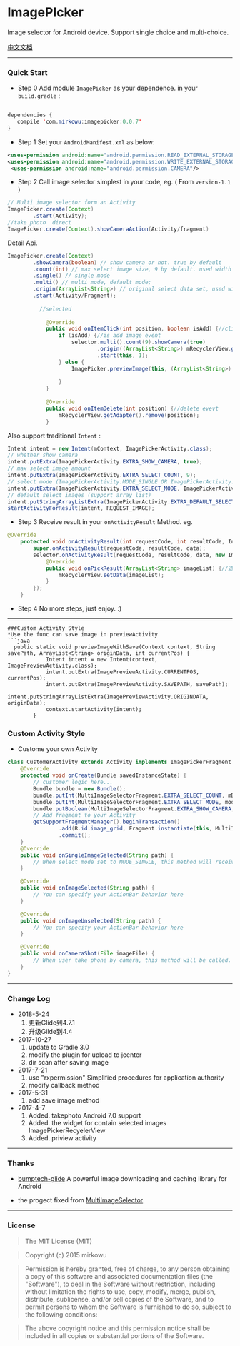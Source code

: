 # ImagePIcker
Image selector for Android device. Support single choice and multi-choice.


[中文文档](README_zh.md)


-------------------

### Quick Start
* Step 0
Add module `ImagePicker` as your dependence. in your `build.gradle` :
```java

dependencies {
   compile 'com.mirkowu:imagepicker:0.0.7'
}
```

* Step 1 
Set your `AndroidManifest.xml` as below:
```xml
<uses-permission android:name="android.permission.READ_EXTERNAL_STORAGE" />
<uses-permission android:name="android.permission.WRITE_EXTERNAL_STORAGE" />
 <uses-permission android:name="android.permission.CAMERA"/>

```

* Step 2
Call image selector simplest in your code, eg. ( From `version-1.1` )

``` java
// Multi image selector form an Activity
ImagePicker.create(Context)
        .start(Activity);
//take photo  direct
ImagePicker.create(Context).showCameraAction(Activity/fragment)
```

Detail Api.
``` java
ImagePicker.create(Context)
        .showCamera(boolean) // show camera or not. true by default
        .count(int) // max select image size, 9 by default. used width #.multi()
        .single() // single mode
        .multi() // multi mode, default mode;
        .origin(ArrayList<String>) // original select data set, used width #.multi()
        .start(Activity/Fragment);
        
          //selected 
        
            @Override
            public void onItemClick(int position, boolean isAdd) {//click to preview
                if (isAdd) {//is add image event
                    selector.multi().count(9).showCamera(true)
                            .origin((ArrayList<String>) mRecyclerView.getAdapter().getData())
                            .start(this, 1);
                } else {
                    ImagePicker.previewImage(this, (ArrayList<String>) mRecyclerView.getAdapter().getData(), position);
        
                }
            }
        
            @Override
            public void onItemDelete(int position) {//delete evevt
                mRecyclerView.getAdapter().remove(position);
            }
```

Also support traditional `Intent` :
``` java
Intent intent = new Intent(mContext, ImagePickerActivity.class);
// whether show camera
intent.putExtra(ImagePickerActivity.EXTRA_SHOW_CAMERA, true);
// max select image amount
intent.putExtra(ImagePickerActivity.EXTRA_SELECT_COUNT, 9);
// select mode (ImagePickerActivity.MODE_SINGLE OR ImagePickerActivity.MODE_MULTI)
intent.putExtra(ImagePickerActivity.EXTRA_SELECT_MODE, ImagePickerActivity.MODE_MULTI);
// default select images (support array list)
intent.putStringArrayListExtra(ImagePickerActivity.EXTRA_DEFAULT_SELECTED_LIST, defaultDataArray);
startActivityForResult(intent, REQUEST_IMAGE);
```

* Step 3
Receive result in your `onActivityResult` Method. eg.
```java
@Override
    protected void onActivityResult(int requestCode, int resultCode, Intent data) {
        super.onActivityResult(requestCode, resultCode, data);
        selector.onActivityResult(requestCode, resultCode, data, new ImagePicker.OnPickResultListener() {
            @Override
            public void onPickResult(ArrayList<String> imageList) {//选择的图片列表
                mRecyclerView.setData(imageList);
            }
        });
    }
```

* Step 4
No more steps, just enjoy. :)

-------------------
```
###Custom Activity Style
*Use the func can save image in previewActivity
```java
  public static void previewImageWithSave(Context context, String savePath, ArrayList<String> originData, int currentPos) {
            Intent intent = new Intent(context, ImagePreviewActivity.class);
            intent.putExtra(ImagePreviewActivity.CURRENTPOS, currentPos);
            intent.putExtra(ImagePreviewActivity.SAVEPATH, savePath);
            intent.putStringArrayListExtra(ImagePreviewActivity.ORIGINDATA, originData);
            context.startActivity(intent);
        }
```
### Custom Activity Style
* Custome your own Activity
```java
class CustomerActivity extends Activity implements ImagePickerFragment.Callback{
	@Override
    protected void onCreate(Bundle savedInstanceState) {
		// customer logic here...
		Bundle bundle = new Bundle();
        bundle.putInt(MultiImageSelectorFragment.EXTRA_SELECT_COUNT, mDefaultCount);
        bundle.putInt(MultiImageSelectorFragment.EXTRA_SELECT_MODE, mode);
        bundle.putBoolean(MultiImageSelectorFragment.EXTRA_SHOW_CAMERA, isShow);
        // Add fragment to your Activity
        getSupportFragmentManager().beginTransaction()
                .add(R.id.image_grid, Fragment.instantiate(this, MultiImageSelectorFragment.class.getName(), bundle))
                .commit();
	}
	@Override
    public void onSingleImageSelected(String path) {
        // When select mode set to MODE_SINGLE, this method will received result from fragment
    }

    @Override
    public void onImageSelected(String path) {
        // You can specify your ActionBar behavior here 
    }

    @Override
    public void onImageUnselected(String path) {
        // You can specify your ActionBar behavior here 
    }

    @Override
    public void onCameraShot(File imageFile) {
        // When user take phone by camera, this method will be called.
    }
}
```



-------------------

### Change Log
* 2018-5-24
    1. 更新Glide到4.7.1
    2. 升级Gilde到4.4
* 2017-10-27
    1. update to Gradle 3.0
    2. modify the plugin for upload to jcenter
    3. dir scan after saving image
* 2017-7-21
    1. use "rxpermission" Simplified procedures for application authority
    2. modify callback method
* 2017-5-31
    1. add save image method 
* 2017-4-7
    1. Added. takephoto Android 7.0 support
    2. Added. the widget for contain selected images   ImagePickerRecyelerView
    3. Added. priview activity

-------------------

### Thanks
* [bumptech-glide](https://github.com/bumptech/glide) A powerful image downloading and caching library for Android 

* the progect fixed from [MultiImageSelector](https://jitpack.io/#lovetuzitong/MultiImageSelector)

-------------------

### License
>The MIT License (MIT)

>Copyright (c) 2015 mirkowu

>Permission is hereby granted, free of charge, to any person obtaining a copy
of this software and associated documentation files (the "Software"), to deal
in the Software without restriction, including without limitation the rights
to use, copy, modify, merge, publish, distribute, sublicense, and/or sell
copies of the Software, and to permit persons to whom the Software is
furnished to do so, subject to the following conditions:

>The above copyright notice and this permission notice shall be included in all
copies or substantial portions of the Software.
